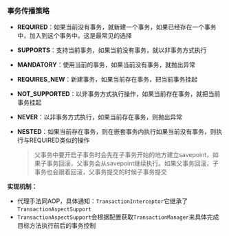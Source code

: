 ### 事务传播策略

- **REQUIRED**：如果当前没有事务，就新建一个事务，如果已经存在一个事务中，加入到这个事务中。这是最常见的选择

- **SUPPORTS**：支持当前事务，如果当前没有事务，就以非事务方式执行

- **MANDATORY**：使用当前的事务，如果当前没有事务，就抛出异常

- **REQUIRES_NEW**：新建事务，如果当前存在事务，把当前事务挂起

- **NOT_SUPPORTED**：以非事务方式执行操作，如果当前存在事务，就把当前事务挂起

- **NEVER**：以非事务方式执行，如果当前存在事务，则抛出异常

- **NESTED**：如果当前存在事务，则在嵌套事务内执行如果当前没有事务，则执行与REQUIRED类似的操作

  > 父事务中要开启子事务时会先在子事务开始的地方建立savepoint，如果子事务回滚，父事务会从savepoint继续执行。如果父事务回滚，子事务也会跟着回滚，父事务提交的时候子事务提交

**实现机制：**

- 代理手法同AOP，具体通知：`TransactionInterceptor`它继承了`TransactionAspectSupport`
- `TransactionAspectSupport`会根据配置获取`TransactionManager`来具体完成目标方法执行前后的事务控制

